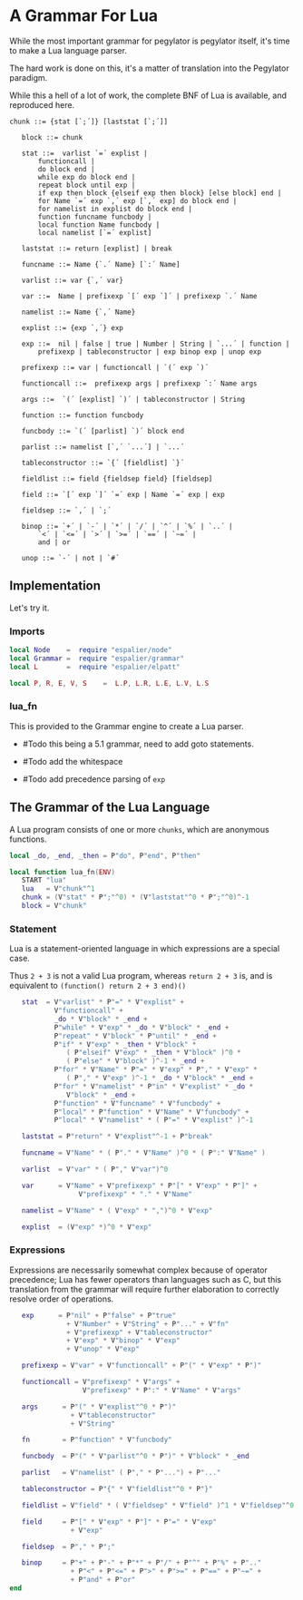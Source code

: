 # A Grammar For Lua

While the most important grammar for pegylator is pegylator itself, it's
time to make a Lua language parser.


The hard work is done on this, it's a matter of translation into the
Pegylator paradigm.


While this a hell of a lot of work, the complete BNF of Lua is available,
and reproduced here.

```bnf
chunk ::= {stat [`;´]} [laststat [`;´]]

   block ::= chunk

   stat ::=  varlist `=´ explist |
       functioncall |
       do block end |
       while exp do block end |
       repeat block until exp |
       if exp then block {elseif exp then block} [else block] end |
       for Name `=´ exp `,´ exp [`,´ exp] do block end |
       for namelist in explist do block end |
       function funcname funcbody |
       local function Name funcbody |
       local namelist [`=´ explist]

   laststat ::= return [explist] | break

   funcname ::= Name {`.´ Name} [`:´ Name]

   varlist ::= var {`,´ var}

   var ::=  Name | prefixexp `[´ exp `]´ | prefixexp `.´ Name

   namelist ::= Name {`,´ Name}

   explist ::= {exp `,´} exp

   exp ::=  nil | false | true | Number | String | `...´ | function |
       prefixexp | tableconstructor | exp binop exp | unop exp

   prefixexp ::= var | functioncall | `(´ exp `)´

   functioncall ::=  prefixexp args | prefixexp `:´ Name args

   args ::=  `(´ [explist] `)´ | tableconstructor | String

   function ::= function funcbody

   funcbody ::= `(´ [parlist] `)´ block end

   parlist ::= namelist [`,´ `...´] | `...´

   tableconstructor ::= `{´ [fieldlist] `}´

   fieldlist ::= field {fieldsep field} [fieldsep]

   field ::= `[´ exp `]´ `=´ exp | Name `=´ exp | exp

   fieldsep ::= `,´ | `;´

   binop ::= `+´ | `-´ | `*´ | `/´ | `^´ | `%´ | `..´ |
       `<´ | `<=´ | `>´ | `>=´ | `==´ | `~=´ |
       and | or

   unop ::= `-´ | not | `#´
```
## Implementation

Let's try it.


### Imports

```lua
local Node    =  require "espalier/node"
local Grammar =  require "espalier/grammar"
local L       =  require "espalier/elpatt"

local P, R, E, V, S    =  L.P, L.R, L.E, L.V, L.S
```
### lua_fn

This is provided to the Grammar engine to create a Lua parser.


- #Todo this being a 5.1 grammar, need to add goto statements.


- #Todo add the whitespace


- #Todo add precedence parsing of ``exp``


## The Grammar of the Lua Language

A Lua program consists of one or more ``chunks``, which are
anonymous functions.

```lua
local _do, _end, _then = P"do", P"end", P"then"

local function lua_fn(ENV)
   START "lua"
   lua   = V"chunk"^1
   chunk = (V"stat" * P";"^0) * (V"laststat"^0 * P";"^0)^-1
   block = V"chunk"
```
### Statement

Lua is a statement-oriented language in which expressions are
a special case.


Thus ``2 + 3`` is not a valid Lua program, whereas ``return 2 + 3``
is, and is equivalent to ``(function() return 2 + 3 end)()``

```lua
   stat  = V"varlist" * P"=" * V"explist" +
           V"functioncall" +
           _do * V"block" * _end +
           P"while" * V"exp" * _do * V"block" * _end +
           P"repeat" * V"block" * P"until" * _end +
           P"if" * V"exp" * _then * V"block" *
              ( P"elseif" V"exp" * _then * V"block" )^0 *
              ( P"else" * V"block" )^-1 * _end +
           P"for" * V"Name" * P"=" * V"exp" * P"," * V"exp" *
              ( P"," * V"exp" )^-1 * _do * V"block" * _end +
           P"for" * V"namelist" * P"in" * V"explist" * _do *
              V"block" * _end +
           P"function" * V"funcname" * V"funcbody" +
           P"local" * P"function" * V"Name" * V"funcbody" +
           P"local" * V"namelist" * ( P"=" * V"explist" )^-1

   laststat = P"return" * V"explist"^-1 + P"break"

   funcname = V"Name" * ( P"." * V"Name" )^0 * ( P":" V"Name" )

   varlist  = V"var" * ( P"," V"var")^0

   var      = V"Name" + V"prefixexp" * P"[" * V"exp" * P"]" +
                 V"prefixexp" * "." * V"Name"

   namelist = V"Name" * ( V"exp" * ",")^0 * V"exp"

   explist  = (V"exp" *)^0 * V"exp"
```
### Expressions

Expressions are necessarily somewhat complex because of
operator precedence; Lua has fewer operators than languages
such as C, but this translation from the grammar will require
further elaboration to correctly resolve order of operations.

```lua
   exp      = P"nil" + P"false" + P"true"
              + V"Number" + V"String" + P"..." + V"fn"
              + V"prefixexp" + V"tableconstructor"
              + V"exp" * V"binop" * V"exp"
              + V"unop" * V"exp"

   prefixexp = V"var" + V"functioncall" + P"(" * V"exp" * P")"

   functioncall = V"prefixexp" * V"args" +
                  V"prefixexp" * P":" * V"Name" * V"args"

   args      = P"(" * V"explist"^0 * P")"
               + V"tableconstructor"
               + V"String"

   fn        = P"function" * V"funcbody"

   funcbody  = P"(" * V"parlist"^0 * P")" * V"block" * _end

   parlist   = V"namelist" ( P"," * P"...") + P"..."

   tableconstructor = P"{" * V"fieldlist"^0 * P"}"

   fieldlist = V"field" * ( V"fieldsep" * V"field" )^1 * V"fieldsep"^0

   field     = P"[" * V"exp" * P"]" * P"=" * V"exp"
               + V"exp"

   fieldsep  = P"," * P";"

   binop     = P"+" + P"-" + P"*" + P"/" + P"^" + P"%" + P".."
               + P"<" + P"<=" + P">" + P">=" + P"==" + P"~=" +
               + P"and" + P"or"
end
```
